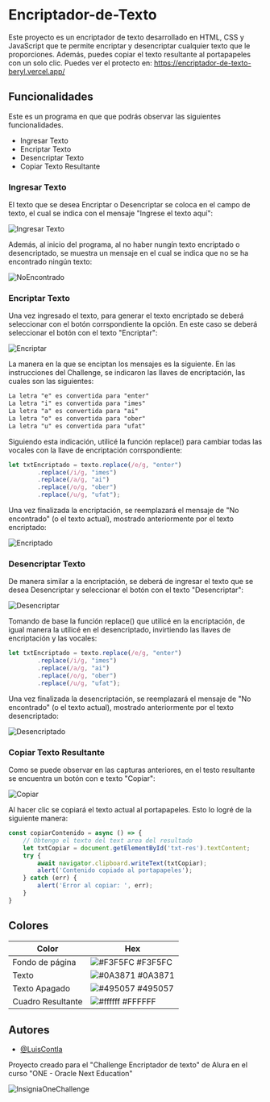 # Encriptador-de-Texto
Este proyecto es un encriptador de texto desarrollado en HTML, CSS y JavaScript que te permite encriptar y desencriptar cualquier texto que le proporciones. Además, puedes copiar el texto resultante al portapapeles con un solo clic. Puedes ver el protecto en: https://encriptador-de-texto-beryl.vercel.app/

## Funcionalidades

Este es un programa en que que podrás observar las siguientes funcionalidades.

- Ingresar Texto
- Encriptar Texto
- Desencriptar Texto
- Copiar Texto Resultante

### Ingresar Texto

El texto que se desea Encriptar o Desencriptar se coloca en el campo de texto, el cual se indica con el mensaje "Ingrese el texto aquí":

![Ingresar Texto](https://github.com/user-attachments/assets/97b5117c-01d0-4625-865a-a313c5f3eaf6)

Además, al inicio del programa, al no haber nungín texto encriptado o desencriptado, se muestra un mensaje en el cual se indica que no se ha encontrado ningún texto:

![NoEncontrado](https://github.com/user-attachments/assets/bdad32fd-9416-48e7-9442-3fd1e088b314)

### Encriptar Texto

Una vez ingresado el texto, para generar el texto encriptado se deberá seleccionar con el botón corrspondiente la opción. En este caso se deberá seleccionar el botón con el texto "Encriptar":

![Encriptar](https://github.com/user-attachments/assets/4882a976-e1e9-473d-ba31-c888f2f9d439)

La manera en la que se enciptan los mensajes es la siguiente. En las instrucciones del Challenge, se indicaron las llaves de encriptación, las cuales son las siguientes:

```txt
La letra "e" es convertida para "enter"
La letra "i" es convertida para "imes"
La letra "a" es convertida para "ai"
La letra "o" es convertida para "ober"
La letra "u" es convertida para "ufat"
```

Siguiendo esta indicación, utilicé la función replace() para cambiar todas las vocales con la llave de encriptación corrspondiente:

```javascript
let txtEncriptado = texto.replace(/e/g, "enter")
        .replace(/i/g, "imes")
        .replace(/a/g, "ai")
        .replace(/o/g, "ober")
        .replace(/u/g, "ufat");
```

Una vez finalizada la encriptación, se reemplazará el mensaje de "No encontrado" (o el texto actual), mostrado anteriormente por el texto encriptado:

![Encriptado](https://github.com/user-attachments/assets/3ec06833-ae9c-4fe6-81f7-b3049531f907)

### Desencriptar Texto

De manera similar a la encriptación, se deberá de ingresar el texto que se desea Desencriptar y seleccionar el botón con el texto "Desencriptar":

![Desencriptar](https://github.com/user-attachments/assets/bbf504dd-1e91-4da4-8550-0d44e91be74b)

Tomando de base la función replace() que utilicé en la encriptación, de igual manera la utilicé en el desencriptado, invirtiendo las llaves de encriptación y las vocales:

```javascript
let txtEncriptado = texto.replace(/e/g, "enter")
        .replace(/i/g, "imes")
        .replace(/a/g, "ai")
        .replace(/o/g, "ober")
        .replace(/u/g, "ufat");
```
Una vez finalizada la desencriptación, se reemplazará el mensaje de "No encontrado" (o el texto actual), mostrado anteriormente por el texto desencriptado:

![Desencriptado](https://github.com/user-attachments/assets/b83f9ee7-64f5-4ab5-b1e2-0fd81308bd93)

### Copiar Texto Resultante

Como se puede observar en las capturas anteriores, en el testo resultante se encuentra un botón con e texto "Copiar":

![Copiar](https://github.com/user-attachments/assets/57fa8e8f-5436-4019-9784-c26cd5a58aeb)

Al hacer clic se copiará el texto actual al portapapeles. Esto lo logré de la siguiente manera:

```javascript
const copiarContenido = async () => {
    // Obtengo el texto del text area del resultado
    let txtCopiar = document.getElementById('txt-res').textContent;
    try {
        await navigator.clipboard.writeText(txtCopiar);
        alert('Contenido copiado al portapapeles');
    } catch (err) {
        alert('Error al copiar: ', err);
    }
}
```
## Colores

| Color             | Hex                                                                |
| ----------------- | ------------------------------------------------------------------ |
| Fondo de página | ![#F3F5FC](https://via.placeholder.com/10/f3f5fC?text=+) #F3F5FC |
| Texto | ![#0A3871](https://via.placeholder.com/10/0a3871?text=+) #0A3871 |
| Texto Apagado | ![#495057](https://via.placeholder.com/10/495057?text=+) #495057 |
| Cuadro Resultante | ![#ffffff](https://via.placeholder.com/10/ffffff?text=+) #FFFFFF |


## Autores

- [@LuisContla](https://github.com/LuisContla)

Proyecto creado para el "Challenge Encriptador de texto" de Alura en el curso "ONE - Oracle Next Education"

![InsigniaOneChallenge](https://github.com/user-attachments/assets/0a961ef9-7b03-44bd-8453-97e1ecbfea04)
